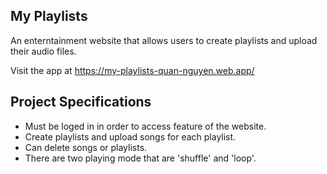 ## My Playlists

An enterntainment website that allows users to create playlists and upload their audio files.

Visit the app at https://my-playlists-quan-nguyen.web.app/

## Project Specifications

- Must be loged in in order to access feature of the website.
- Create playlists and upload songs for each playlist.
- Can delete songs or playlists.
- There are two playing mode that are 'shuffle' and 'loop'.
